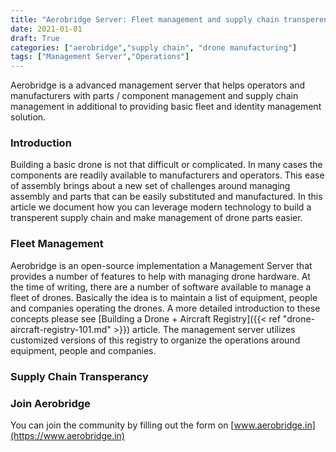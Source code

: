 ```yaml
---
title: "Aerobridge Server: Fleet management and supply chain transperency"
date: 2021-01-01
draft: True
categories: ["aerobridge","supply chain", "drone manufacturing"]
tags: ["Management Server","Operations"]
---
```


Aerobridge is a advanced management server that helps operators and manufacturers with parts / component management and supply chain management in additional to providing basic fleet and identity management solution. 
<!--more-->

### Introduction 
Building a basic drone is not that difficult or complicated. In many cases the components are readily available to manufacturers and operators. This ease of assembly brings about a new set of challenges around managing assembly and parts that can be easily substituted and manufactured. In this article we document how you can leverage modern technology to build a transperent supply chain and make management of drone parts easier. 

### Fleet Management

Aerobridge is an open-source implementation a Management Server that provides a number of features to help with managing drone hardware. At the time of writing, there are a number of software available to manage a fleet of drones. Basically the idea is to maintain a list of equipment, people and companies operating the drones. A more detailed introduction to these concepts please see [Building a Drone + Aircraft Registry]({{< ref "drone-aircraft-registry-101.md" >}}) article. The management server utilizes customized versions of this registry to organize the operations around equipment, people and companies. 

### Supply Chain Transperancy


### Join Aerobridge

You can join the community by filling out the form on [www.aerobridge.in](https://www.aerobridge.in)